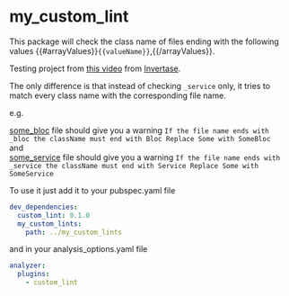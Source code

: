 # my_custom_lint

This package will check the class name of files ending with the following values {{#arrayValues}}`{{valueName}}`,{{/arrayValues}}.

Testing project from [this video](https://www.youtube.com/watch?v=Okg1Os-gtbo) from [Invertase](https://invertase.io).

The only difference is that instead of checking `_service` only, it tries to match every class name with the corresponding file name.

e.g.

[some_bloc](my_dart_app/some_bloc.dart) file should give you a warning `If the file name ends with _bloc the className must end with Bloc
Replace Some with SomeBloc`<br>
and<br>
[some_service](my_dart_app/some_service.dart) file should give you a warning `If the file name ends with _service the className must end with Service
Replace Some with SomeService`<br>


To use it just add it to your pubspec.yaml file

```yaml
dev_dependencies:
  custom_lint: 0.1.0
  my_custom_lints:
    path: ../my_custom_lints
```

and in your analysis_options.yaml file

```yaml
analyzer:
  plugins:
    - custom_lint
```